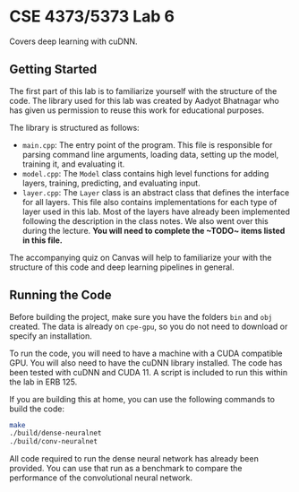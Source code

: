# CSE 4373/5373 Lab 6

Covers deep learning with cuDNN.

## Getting Started

The first part of this lab is to familiarize yourself with the structure of the code. The library used for this lab was created by Aadyot Bhatnagar who has given us permission to reuse this work for educational purposes.

The library is structured as follows:
- `main.cpp`: The entry point of the program. This file is responsible for parsing command line arguments, loading data, setting up the model, training it, and evaluating it.
- `model.cpp`: The `Model` class contains high level functions for adding layers, training, predicting, and evaluating input.
- `layer.cpp`: The `Layer` class is an abstract class that defines the interface for all layers. This file also contains implementations for each type of layer used in this lab. Most of the layers have already been implemented following the description in the class notes. We also went over this during the lecture. **You will need to complete the ~TODO~ items listed in this file.**

The accompanying quiz on Canvas will help to familiarize your with the structure of this code and deep learning pipelines in general.

## Running the Code

Before building the project, make sure you have the folders `bin` and `obj` created. The data is already on `cpe-gpu`, so you do not need to download or specify an installation.

To run the code, you will need to have a machine with a CUDA compatible GPU. You will also need to have the cuDNN library installed. The code has been tested with cuDNN and CUDA 11. A script is included to run this within the lab in ERB 125.

If you are building this at home, you can use the following commands to build the code:

```bash
make
./build/dense-neuralnet
./build/conv-neuralnet
```

All code required to run the dense neural network has already been provided. You can use that run as a benchmark to compare the performance of the convolutional neural network.
